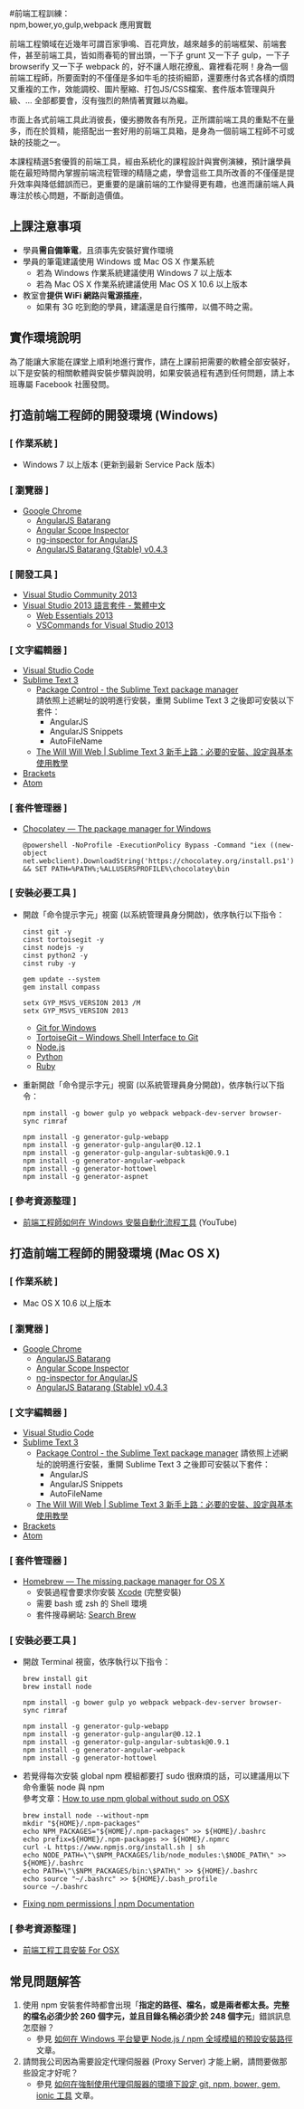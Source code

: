#前端工程訓練：<br>npm,bower,yo,gulp,webpack 應用實戰

前端工程領域在近幾年可謂百家爭鳴、百花齊放，越來越多的前端框架、前端套件，甚至前端工具，皆如雨春筍的冒出頭，一下子 grunt 又一下子 gulp，一下子 browserify 又一下子 webpack 的，好不讓人眼花撩亂、霧裡看花啊！身為一個前端工程師，所要面對的不僅僅是多如牛毛的技術細節，還要應付各式各樣的煩悶又重複的工作，效能調校、圖片壓縮、打包JS/CSS檔案、套件版本管理與升級、... 全部都要會，沒有強烈的熱情著實難以為繼。

市面上各式前端工具此消彼長，優劣勝敗各有所見，正所謂前端工具的重點不在量多，而在於質精，能搭配出一套好用的前端工具箱，是身為一個前端工程師不可或缺的技能之一。

本課程精選5套優質的前端工具，經由系統化的課程設計與實例演練，預計讓學員能在最短時間內掌握前端流程管理的精隨之處，學會這些工具所改善的不僅僅是提升效率與降低錯誤而已，更重要的是讓前端的工作變得更有趣，也進而讓前端人員專注於核心問題，不斷創造價值。

## 上課注意事項

- 學員**需自備筆電**，且須事先安裝好實作環境
- 學員的筆電建議使用 Windows 或 Mac OS X 作業系統
    - 若為 Windows 作業系統建議使用 Windows 7 以上版本
    - 若為 Mac OS X 作業系統建議使用 Mac OS X 10.6 以上版本
- 教室會**提供 WiFi 網路**與**電源插座**，
    - 如果有 3G 吃到飽的學員，建議還是自行攜帶，以備不時之需。

## 實作環境說明

為了能讓大家能在課堂上順利地進行實作，請在上課前把需要的軟體全部安裝好，以下是安裝的相關軟體與安裝步驟與說明，如果安裝過程有遇到任何問題，請上本班專屬 Facebook 社團發問。

## 打造前端工程師的開發環境 (Windows)

### [ 作業系統 ]

- Windows 7 以上版本 (更新到最新 Service Pack 版本)

### [ 瀏覽器 ]

- [Google Chrome](http://www.google.com/intl/zh-TW/chrome/)
  - [AngularJS Batarang](https://chrome.google.com/webstore/detail/angularjs-batarang/ighdmehidhipcmcojjgiloacoafjmpfk)
  - [Angular Scope Inspector](https://chrome.google.com/webstore/detail/angular-scope-inspector/aaglpchhlnofjbbpopfdfgllfkhnljnl)
  - [ng-inspector for AngularJS](http://ng-inspector.org/)
  - [AngularJS Batarang (Stable) v0.4.3](https://chrome.google.com/webstore/detail/angularjs-batarang-stable/niopocochgahfkiccpjmmpchncjoapek)


### [ 開發工具 ]

- [Visual Studio Community 2013](http://go.microsoft.com/fwlink/?LinkId=532495&clcid=0x409)
- [Visual Studio 2013 語言套件 - 繁體中文](http://go.microsoft.com/fwlink/?LinkID=320680&clcid=0x404)
  - [Web Essentials 2013](http://vswebessentials.com/)
  - [VSCommands for Visual Studio 2013](http://vscommands.squaredinfinity.com/features)

### [ 文字編輯器 ]

- [Visual Studio Code](https://code.visualstudio.com/)
- [Sublime Text 3](http://www.sublimetext.com/3)
  - [Package Control - the Sublime Text package manager](https://packagecontrol.io/installation)<br>
  請依照上述網址的說明進行安裝，重開 Sublime Text 3 之後即可安裝以下套件：
    * AngularJS
    * AngularJS Snippets
    * AutoFileName
  - [The Will Will Web | Sublime Text 3 新手上路：必要的安裝、設定與基本使用教學](http://blog.miniasp.com/post/2014/01/07/Useful-tool-Sublime-Text-3-Quick-Start.aspx)
- [Brackets](http://brackets.io/)
- [Atom](http://atom.io/)

### [ 套件管理器 ]

- [Chocolatey — The package manager for Windows](https://chocolatey.org/)

  ```
  @powershell -NoProfile -ExecutionPolicy Bypass -Command "iex ((new-object net.webclient).DownloadString('https://chocolatey.org/install.ps1'))" && SET PATH=%PATH%;%ALLUSERSPROFILE%\chocolatey\bin
  ```

### [ 安裝必要工具 ]

- 開啟「命令提示字元」視窗 (以系統管理員身分開啟)，依序執行以下指令：

  ```
  cinst git -y
  cinst tortoisegit -y
  cinst nodejs -y
  cinst python2 -y
  cinst ruby -y

  gem update --system
  gem install compass

  setx GYP_MSVS_VERSION 2013 /M
  setx GYP_MSVS_VERSION 2013
  ```

	- [Git for Windows](https://git-for-windows.github.io/)
	- [TortoiseGit – Windows Shell Interface to Git](https://tortoisegit.org/)
	- [Node.js](https://nodejs.org/)
	- [Python](https://www.python.org/)
	- [Ruby](https://www.ruby-lang.org/)


- 重新開啟「命令提示字元」視窗 (以系統管理員身分開啟)，依序執行以下指令：

  ```
  npm install -g bower gulp yo webpack webpack-dev-server browser-sync rimraf

  npm install -g generator-gulp-webapp
  npm install -g generator-gulp-angular@0.12.1
  npm install -g generator-gulp-angular-subtask@0.9.1
  npm install -g generator-angular-webpack
  npm install -g generator-hottowel
  npm install -g generator-aspnet
  ```

### [ 參考資源整理 ]

- [前端工程師如何在 Windows 安裝自動化流程工具](https://www.youtube.com/watch?v=v1lyWPARQXg) (YouTube)


## 打造前端工程師的開發環境 (Mac OS X)

### [ 作業系統 ]

- Mac OS X 10.6 以上版本

### [ 瀏覽器 ]

- [Google Chrome](http://www.google.com/intl/zh-TW/chrome/)
  - [AngularJS Batarang](https://chrome.google.com/webstore/detail/angularjs-batarang/ighdmehidhipcmcojjgiloacoafjmpfk)
  - [Angular Scope Inspector](https://chrome.google.com/webstore/detail/angular-scope-inspector/aaglpchhlnofjbbpopfdfgllfkhnljnl)
  - [ng-inspector for AngularJS](http://ng-inspector.org/)
  - [AngularJS Batarang (Stable) v0.4.3](https://chrome.google.com/webstore/detail/angularjs-batarang-stable/niopocochgahfkiccpjmmpchncjoapek)

### [ 文字編輯器 ]

- [Visual Studio Code](https://code.visualstudio.com/)
- [Sublime Text 3](http://www.sublimetext.com/3)
  - [Package Control - the Sublime Text package manager](https://packagecontrol.io/installation)
  請依照上述網址的說明進行安裝，重開 Sublime Text 3 之後即可安裝以下套件：
    * AngularJS
    * AngularJS Snippets
    * AutoFileName
  - [The Will Will Web | Sublime Text 3 新手上路：必要的安裝、設定與基本使用教學](http://blog.miniasp.com/post/2014/01/07/Useful-tool-Sublime-Text-3-Quick-Start.aspx)
- [Brackets](http://brackets.io/)
- [Atom](http://atom.io/)

### [ 套件管理器 ]

- [Homebrew — The missing package manager for OS X](http://brew.sh/)
	- 安裝過程會要求你安裝 [Xcode](https://itunes.apple.com/us/app/xcode/id497799835) (完整安裝)
	- 需要 bash 或 zsh 的 Shell 環境
	- 套件搜尋網站: [Search Brew](http://searchbrew.com/)

### [ 安裝必要工具 ]

- 開啟 Terminal 視窗，依序執行以下指令：

  ```
  brew install git
  brew install node

  npm install -g bower gulp yo webpack webpack-dev-server browser-sync rimraf

  npm install -g generator-gulp-webapp
  npm install -g generator-gulp-angular@0.12.1
  npm install -g generator-gulp-angular-subtask@0.9.1
  npm install -g generator-angular-webpack
  npm install -g generator-hottowel
  ```

- 若覺得每次安裝 global npm 模組都要打 sudo 很麻煩的話，可以建議用以下命令重裝 node 與 npm<br>
  參考文章：[How to use npm global without sudo on OSX](http://www.johnpapa.net/how-to-use-npm-global-without-sudo-on-osx/)

  ```
  brew install node --without-npm
  mkdir "${HOME}/.npm-packages"
  echo NPM_PACKAGES="${HOME}/.npm-packages" >> ${HOME}/.bashrc
  echo prefix=${HOME}/.npm-packages >> ${HOME}/.npmrc
  curl -L https://www.npmjs.org/install.sh | sh
  echo NODE_PATH=\"\$NPM_PACKAGES/lib/node_modules:\$NODE_PATH\" >> ${HOME}/.bashrc
  echo PATH=\"\$NPM_PACKAGES/bin:\$PATH\" >> ${HOME}/.bashrc
  echo source "~/.bashrc" >> ${HOME}/.bash_profile
  source ~/.bashrc
  ```

- [Fixing npm permissions | npm Documentation](https://docs.npmjs.com/getting-started/fixing-npm-permissions#fixing-npm-permissions)


### [ 參考資源整理 ]

- [前端工程工具安裝 For OSX](https://frontend-prepare.hackpad.com/-For-OSX-9Vw9SWYOWEK)


## 常見問題解答

1. 使用 npm 安裝套件時都會出現「**指定的路徑、檔名，或是兩者都太長。完整的檔名必須少於 260 個字元，並且目錄名稱必須少於 248 個字元**」錯誤訊息怎麼辦？
	- 參見 [如何在 Windows 平台變更 Node.js / npm 全域模組的預設安裝路徑](http://blog.miniasp.com/post/2015/09/02/Change-npm-default-global-installation-directory-for-nodejs-modules-in-Windows.aspx) 文章。
2. 請問我公司因為需要設定代理伺服器 (Proxy Server) 才能上網，請問要做那些設定才好呢？
	- 參見 [如何在強制使用代理伺服器的環境下設定 git, npm, bower, gem, ionic 工具](http://blog.miniasp.com/post/2015/09/03/proxy-settings-for-git-npm-bower-gem-ionic.aspx) 文章。
